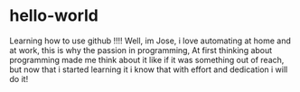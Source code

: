 # hello-world
Learning how to use github !!!!
Well, im Jose, i love automating at home and at work, this is why the passion in programming, At first thinking about programming made me think about it like if it was something out of reach, but now that i started learning it i know that with effort and dedication i will do it!

